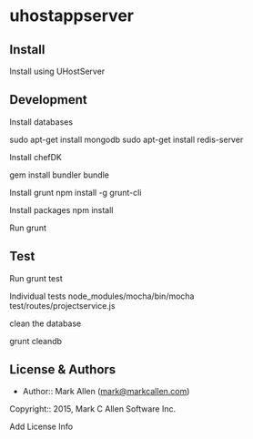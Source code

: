uhostappserver
===========

Install
-------

Install using UHostServer


Development
-----------


Install databases

sudo apt-get install mongodb
sudo apt-get install redis-server

Install chefDK

gem install bundler
bundle

Install grunt
npm install -g grunt-cli

Install packages
npm install

Run
grunt


Test
----

Run
grunt test

Individual tests
node_modules/mocha/bin/mocha test/routes/projectservice.js

clean the database

grunt cleandb


License & Authors
-----------------
- Author:: Mark Allen (mark@markcallen.com)

Copyright:: 2015, Mark C Allen Software Inc. 

Add License Info
